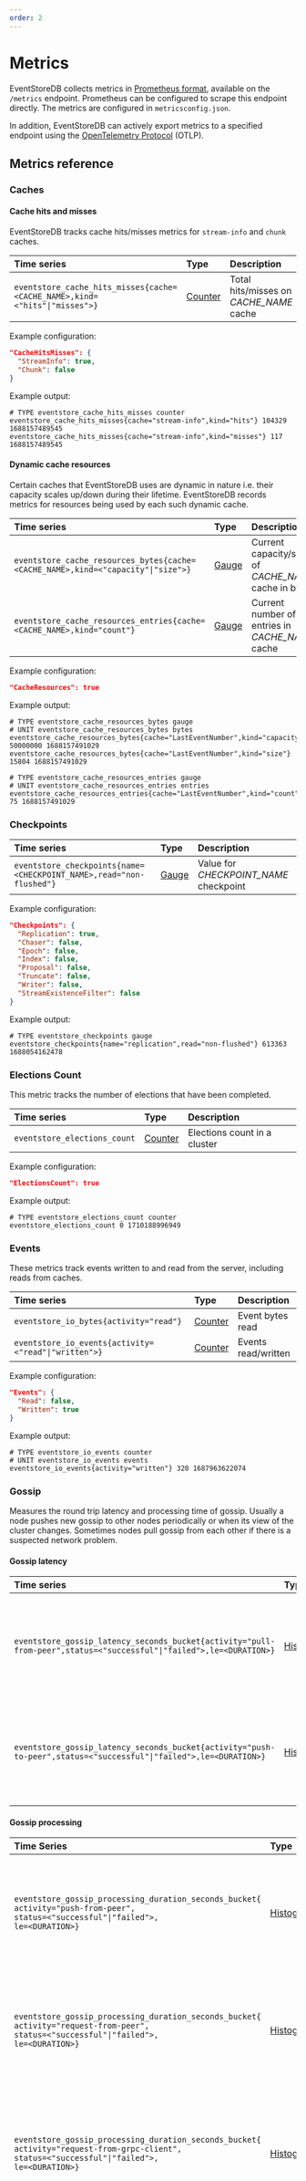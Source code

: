 ```yaml
---
order: 2
---
```


# Metrics

EventStoreDB collects metrics in [Prometheus format](https://prometheus.io/docs/instrumenting/exposition_formats/#text-based-format), available on the `/metrics` endpoint. Prometheus can be configured to scrape this endpoint directly. The metrics are configured in `metricsconfig.json`. 

In addition, EventStoreDB can actively export metrics to a specified endpoint using the [OpenTelemetry Protocol](https://opentelemetry.io/docs/specs/otel/protocol/) (OTLP). <Badge type="warning" text="Commercial" vertical="middle"></Badge>

## Metrics reference

### Caches

#### Cache hits and misses

EventStoreDB tracks cache hits/misses metrics for `stream-info` and `chunk` caches.

| Time series                                                                | Type                     | Description                             |
|:---------------------------------------------------------------------------|:-------------------------|:----------------------------------------|
| `eventstore_cache_hits_misses{cache=<CACHE_NAME>,kind=<"hits"\|"misses">}` | [Counter](#common-types) | Total hits/misses on _CACHE_NAME_ cache |

Example configuration:
```json
"CacheHitsMisses": {
  "StreamInfo": true,
  "Chunk": false
}
```

Example output:
```
# TYPE eventstore_cache_hits_misses counter
eventstore_cache_hits_misses{cache="stream-info",kind="hits"} 104329 1688157489545
eventstore_cache_hits_misses{cache="stream-info",kind="misses"} 117 1688157489545
```

#### Dynamic cache resources

Certain caches that EventStoreDB uses are dynamic in nature i.e. their capacity scales up/down during their lifetime. EventStoreDB records metrics for resources being used by each such dynamic cache.

| Time series                                                                      | Type                   | Description                                          |
|:---------------------------------------------------------------------------------|:-----------------------|:-----------------------------------------------------|
| `eventstore_cache_resources_bytes{cache=<CACHE_NAME>,kind=<"capacity"\|"size">}` | [Gauge](#common-types) | Current capacity/size of _CACHE_NAME_ cache in bytes |
| `eventstore_cache_resources_entries{cache=<CACHE_NAME>,kind="count"}`            | [Gauge](#common-types) | Current number of entries in _CACHE_NAME_ cache      |

Example configuration:
```json
"CacheResources": true
```

Example output:
```
# TYPE eventstore_cache_resources_bytes gauge
# UNIT eventstore_cache_resources_bytes bytes
eventstore_cache_resources_bytes{cache="LastEventNumber",kind="capacity"} 50000000 1688157491029
eventstore_cache_resources_bytes{cache="LastEventNumber",kind="size"} 15804 1688157491029

# TYPE eventstore_cache_resources_entries gauge
# UNIT eventstore_cache_resources_entries entries
eventstore_cache_resources_entries{cache="LastEventNumber",kind="count"} 75 1688157491029
```

### Checkpoints

| Time series                                                         | Type                   | Description                            |
|:--------------------------------------------------------------------|:-----------------------|:---------------------------------------|
| `eventstore_checkpoints{name=<CHECKPOINT_NAME>,read="non-flushed"}` | [Gauge](#common-types) | Value for _CHECKPOINT_NAME_ checkpoint |

Example configuration:
```json
"Checkpoints": {
  "Replication": true,
  "Chaser": false,
  "Epoch": false,
  "Index": false,
  "Proposal": false,
  "Truncate": false,
  "Writer": false,
  "StreamExistenceFilter": false
}
```

Example output:
```
# TYPE eventstore_checkpoints gauge
eventstore_checkpoints{name="replication",read="non-flushed"} 613363 1688054162478
```

### Elections Count

This metric tracks the number of elections that have been completed.

| Time series                  | Type                     | Description                  |
|:-----------------------------|:-------------------------|:-----------------------------|
| `eventstore_elections_count` | [Counter](#common-types) | Elections count in a cluster |

Example configuration:
```json
"ElectionsCount": true
```

Example output:
```
# TYPE eventstore_elections_count counter
eventstore_elections_count 0 1710188996949
```

### Events

These metrics track events written to and read from the server, including reads from caches.

| Time series                                          | Type                     | Description         |
|:-----------------------------------------------------|:-------------------------|:--------------------|
| `eventstore_io_bytes{activity="read"}`               | [Counter](#common-types) | Event bytes read    |
| `eventstore_io_events{activity=<"read"\|"written">}` | [Counter](#common-types) | Events read/written |

Example configuration:
```json
"Events": {
  "Read": false,
  "Written": true
}
```

Example output:
```
# TYPE eventstore_io_events counter
# UNIT eventstore_io_events events
eventstore_io_events{activity="written"} 320 1687963622074
```

### Gossip

Measures the round trip latency and processing time of gossip.
Usually a node pushes new gossip to other nodes periodically or when its view of the cluster changes. Sometimes nodes pull gossip from each other if there is a suspected network problem. 

#### Gossip latency

| Time series                                                                                                         | Type                       | Description                                                                                  |
|:--------------------------------------------------------------------------------------------------------------------|:---------------------------|:---------------------------------------------------------------------------------------------|
| `eventstore_gossip_latency_seconds_bucket{activity="pull-from-peer",status=<"successful"\|"failed">,le=<DURATION>}` | [Histogram](#common-types) | Number of gossips pulled from peers with latency less than or equal to _DURATION_ in seconds |
| `eventstore_gossip_latency_seconds_bucket{activity="push-to-peer",status=<"successful"\|"failed">,le=<DURATION>}`   | [Histogram](#common-types) | Number of gossips pushed to peers with latency less than or equal to _DURATION_ in seconds   |

#### Gossip processing

| Time Series                                                                                                                                                    | Type                       | Description                                                                                                  |
|:---------------------------------------------------------------------------------------------------------------------------------------------------------------|:---------------------------|:-------------------------------------------------------------------------------------------------------------|
| `eventstore_gossip_processing_duration_seconds_bucket{`<br/>`activity="push-from-peer",`<br/>`status=<"successful"\|"failed">,`<br/>`le=<DURATION>}`           | [Histogram](#common-types) | Number of gossips pushed from peers that took less than or equal to _DURATION_ in seconds to process         |
| `eventstore_gossip_processing_duration_seconds_bucket{`<br/>`activity="request-from-peer",`<br/>`status=<"successful"\|"failed">,`<br/>`le=<DURATION>}`        | [Histogram](#common-types) | Number of gossip requests from peers that took less than or equal to _DURATION_ in seconds to process        |
| `eventstore_gossip_processing_duration_seconds_bucket{`<br/>`activity="request-from-grpc-client",`<br/>`status=<"successful"\|"failed">,`<br/>`le=<DURATION>}` | [Histogram](#common-types) | Number of gossip requests from gRPC clients that took less than or equal to _DURATION_ in seconds to process |
| `eventstore_gossip_processing_duration_seconds_bucket{`<br/>`activity="request-from-http-client",`<br/>`status=<"successful"\|"failed">,`<br/>`le=<DURATION>}` | [Histogram](#common-types) | Number of gossip requests from HTTP clients that took less than or equal to _DURATION_ in seconds to process |

Example configuration:
```json
"Gossip": {
  "PullFromPeer": false,
  "PushToPeer": true,
  "ProcessingPushFromPeer": false,
  "ProcessingRequestFromPeer": false,
  "ProcessingRequestFromGrpcClient": false,
  "ProcessingRequestFromHttpClient": false
}
```

Example output:
```
# TYPE eventstore_gossip_latency_seconds histogram
# UNIT eventstore_gossip_latency_seconds seconds
eventstore_gossip_latency_seconds_bucket{activity="push-to-peer",status="successful",le="0.005"} 8 1687972306948
```

### Incoming gRPC calls

| Time series                                                       | Type                     | Description                                                                                |
|:------------------------------------------------------------------|:-------------------------|:-------------------------------------------------------------------------------------------|
| `eventstore_current_incoming_grpc_calls`                          | [Gauge](#common-types)   | Inflight gRPC calls i.e. gRPC requests that have started on the server but not yet stopped |
| `eventstore_incoming_grpc_calls{kind="total"}`                    | [Counter](#common-types) | Total gRPC requests served                                                                 |
| `eventstore_incoming_grpc_calls{kind="failed"}`                   | [Counter](#common-types) | Total gRPC requests failed                                                                 |
| `eventstore_incoming_grpc_calls{`<br/>`kind="unimplemented"}`     | [Counter](#common-types) | Total gRPC requests made to unimplemented methods                                          |
| `eventstore_incoming_grpc_calls{`<br/>`kind="deadline-exceeded"}` | [Counter](#common-types) | Total gRPC requests for which deadline have exceeded                                       |

Example configuration:
```json
"IncomingGrpcCalls": {
  "Current": true,
  "Total": false,
  "Failed": true,
  "Unimplemented": false,
  "DeadlineExceeded": false
}
```

Example output:
```
# TYPE eventstore_current_incoming_grpc_calls gauge
eventstore_current_incoming_grpc_calls 1 1687963622074

# TYPE eventstore_incoming_grpc_calls counter
eventstore_incoming_grpc_calls{kind="failed"} 1 1687962877623
```

#### Client protocol gRPC methods

In addition, EventStoreDB also records metrics for each of client protocol gRPC methods: `StreamRead`, `StreamAppend`, `StreamBatchAppend`, `StreamDelete` and `StreamTombstone`. They are grouped together according to the mapping defined in the configuration.

| Time series                                                                                                                         | Type                       | Description                                                                                      |
|:------------------------------------------------------------------------------------------------------------------------------------|:---------------------------|:-------------------------------------------------------------------------------------------------|
| `eventstore_grpc_method_duration_seconds_bucket{`<br/>`activity=<LABEL>,`<br/>`status="successful"\|"failed",`<br/>`le=<DURATION>}` | [Histogram](#common-types) | Number of _LABEL_ gRPC requests that took less than or equal to _DURATION_ in seconds to process |

Example configuration:
```json
"GrpcMethods": {
  "StreamAppend": "append",
  "StreamBatchAppend": "append",
  // leaving label as blank will disable metric collection
  "StreamRead": "",
  "StreamDelete": "",
  "StreamTombstone": ""
}
```

Example output:
```
# TYPE eventstore_grpc_method_duration_seconds histogram
# UNIT eventstore_grpc_method_duration_seconds seconds
eventstore_grpc_method_duration_seconds_bucket{activity="append",status="successful",le="1E-06"} 0 1688157491029
eventstore_grpc_method_duration_seconds_bucket{activity="append",status="successful",le="1E-05"} 0 1688157491029
eventstore_grpc_method_duration_seconds_bucket{activity="append",status="successful",le="0.0001"} 129 1688157491029
eventstore_grpc_method_duration_seconds_bucket{activity="append",status="successful",le="0.001"} 143 1688157491029
eventstore_grpc_method_duration_seconds_bucket{activity="append",status="successful",le="0.01"} 168 1688157491029
eventstore_grpc_method_duration_seconds_bucket{activity="append",status="successful",le="0.1"} 169 1688157491029
eventstore_grpc_method_duration_seconds_bucket{activity="append",status="successful",le="1"} 169 1688157491029
eventstore_grpc_method_duration_seconds_bucket{activity="append",status="successful",le="10"} 169 1688157491029
eventstore_grpc_method_duration_seconds_bucket{activity="append",status="successful",le="+Inf"} 169 1688157491029
```

### Kestrel

| Time series                      | Type                   | Description                        |
|:---------------------------------|:-----------------------|:-----------------------------------|
| `eventstore_kestrel_connections` | [Gauge](#common-types) | Number of open kestrel connections |

Example configuration:
```json
"Kestrel": {
  "ConnectionCount": true
}
```

Example output:
```
# TYPE eventstore_kestrel_connections gauge
eventstore_kestrel_connections 1 1688070655500
```

### Persistent Subscriptions

Persistent subscription metrics track the statistics for the persistent subscriptions.

| Time series                                                                                                                  | Type                     | Description                                                    |
|:-----------------------------------------------------------------------------------------------------------------------------|:-------------------------|:---------------------------------------------------------------|
| `eventstore_persistent_sub_connections`<br/>`{event_stream_id=<STREAM_NAME>,group_name=<GROUP_NAME>}`                        | [Gauge](#common-types)   | Number of connections                                          |
| `eventstore_persistent_sub_parked_messages`<br/>`{event_stream_id=<STREAM_NAME>,group_name=<GROUP_NAME>}`                    | [Gauge](#common-types)   | Number of parked messages                                      |
| `eventstore_persistent_sub_in_flight_messages`<br/>`{event_stream_id=<STREAM_NAME>,group_name=<GROUP_NAME>}`                 | [Gauge](#common-types)   | Number of messages in flight                                   |
| `eventstore_persistent_sub_oldest_parked_message_seconds`<br/>`{event_stream_id=<STREAM_NAME>,group_name=<GROUP_NAME>}`      | [Gauge](#common-types)   | Oldest parked message age in seconds                           |
| `eventstore_persistent_sub_items_processed`<br/>`{event_stream_id=<STREAM_NAME>,group_name=<GROUP_NAME>}`                    | [Counter](#common-types) | Total items processed                                          |
| `eventstore_persistent_sub_last_known_event_number`<br/>`{event_stream_id=<STREAM_NAME>,group_name=<GROUP_NAME>}`            | [Counter](#common-types) | Last known event number (streams other than `$all`)            |
| `eventstore_persistent_sub_last_known_event_commit_position`<br/>`{event_stream_id=<STREAM_NAME>,group_name=<GROUP_NAME>}`   | [Counter](#common-types) | Last known event's commit position (`$all` stream only)        |
| `eventstore_persistent_sub_checkpointed_event_number`<br/>`{event_stream_id=<STREAM_NAME>,group_name=<GROUP_NAME>}`          | [Counter](#common-types) | Last checkpointed event number (streams other than `$all)`     |
| `eventstore_persistent_sub_checkpointed_event_commit_position`<br/>`{event_stream_id=<STREAM_NAME>,group_name=<GROUP_NAME>}` | [Counter](#common-types) | Last checkpointed event's commit position (`$all` stream only) |

Example configuration:

```json
"PersistentSubscriptionStats": true,
```

Example output:

```
# TYPE eventstore_persistent_sub_connections gauge
eventstore_persistent_sub_connections{event_stream_id="test-stream",group_name="group1"} 1 1720172078179
eventstore_persistent_sub_connections{event_stream_id="$all",group_name="group1"} 1 1720172078179

# TYPE eventstore_persistent_sub_parked_messages gauge
eventstore_persistent_sub_parked_messages{event_stream_id="test-stream",group_name="group1"} 0 1720172078179
eventstore_persistent_sub_parked_messages{event_stream_id="$all",group_name="group1"} 0 1720172078179

# TYPE eventstore_persistent_sub_in_flight_messages gauge
eventstore_persistent_sub_in_flight_messages{event_stream_id="test-stream",group_name="group1"} 0 1720172078179
eventstore_persistent_sub_in_flight_messages{event_stream_id="$all",group_name="group1"} 0 1720172078179

# TYPE eventstore_persistent_sub_oldest_parked_message_seconds gauge
eventstore_persistent_sub_oldest_parked_message_seconds{event_stream_id="test-stream",group_name="group1"} 0 1720172078179
eventstore_persistent_sub_oldest_parked_message_seconds{event_stream_id="$all",group_name="group1"} 0 1720172078179

# TYPE eventstore_persistent_sub_items_processed counter
eventstore_persistent_sub_items_processed{event_stream_id="test-stream",group_name="group1"} 0 1720172078179
eventstore_persistent_sub_items_processed{event_stream_id="$all",group_name="group1"} 5 1720172078179

# TYPE eventstore_persistent_sub_last_known_event_number counter
eventstore_persistent_sub_last_known_event_number{event_stream_id="test-stream",group_name="group1"} 0 1720172078179

# TYPE eventstore_persistent_sub_last_known_event_commit_position counter
eventstore_persistent_sub_last_known_event_commit_position{event_stream_id="$all",group_name="group1"} 4113 1720172078179

# TYPE eventstore_persistent_sub_checkpointed_event_number counter
eventstore_persistent_sub_checkpointed_event_number{event_stream_id="test-stream",group_name="group1"} 0 1720172078179

# TYPE eventstore_persistent_sub_checkpointed_event_commit_position counter
eventstore_persistent_sub_checkpointed_event_commit_position{event_stream_id="$all",group_name="group1"} 4013 1720172078179
```

### Process

EventStoreDB collects key metrics about the running process.

| Time Series                                                                              | Type                     | Description                                                                                                                                                                                                                                                                                                                                                                          |
|:-----------------------------------------------------------------------------------------|:-------------------------|:-------------------------------------------------------------------------------------------------------------------------------------------------------------------------------------------------------------------------------------------------------------------------------------------------------------------------------------------------------------------------------------|
| `eventstore_proc_up_time{pid=<PID>}`                                                     | [Counter](#common-types) | Time in seconds this process has been running for. _PID_ is process Id of EventStoreDB process                                                                                                                                                                                                                                                                                       |
| `eventstore_proc_cpu`                                                                    | [Gauge](#common-types)   | Process CPU usage                                                                                                                                                                                                                                                                                                                                                                    |
| `eventstore_proc_thread_count`                                                           | [Gauge](#common-types)   | Current number of threadpool threads ([ThreadPool.ThreadCount](https://learn.microsoft.com/en-us/dotnet/api/system.threading.threadpool.threadcount?view=net-6.0))                                                                                                                                                                                                                   |
| `eventstore_proc_thread_pool_pending_work_item_count`                                    | [Gauge](#common-types)   | Current number of items that are queued to be processed by threadpool threads ([ThreadPool.PendingWorkItemCount](https://learn.microsoft.com/en-us/dotnet/api/system.threading.threadpool.pendingworkitemcount?view=net-6.0))                                                                                                                                                        |
| `eventstore_proc_contention_count`                                                       | [Counter](#common-types) | Total number of times there was contention when trying to take monitor's lock ([Monitor.LockContentionCount](https://learn.microsoft.com/en-us/dotnet/api/system.threading.monitor.lockcontentioncount?view=net-6.0))                                                                                                                                                                |
| `eventstore_proc_exception_count`                                                        | [Counter](#common-types) | Total number of exceptions thrown                                                                                                                                                                                                                                                                                                                                                    |
| `eventstore_gc_time_in_gc`                                                               | [Gauge](#common-types)   | Percentage of CPU time spent collecting garbage during last garbage collection                                                                                                                                                                                                                                                                                                       |
| `eventstore_gc_heap_size_bytes`                                                          | [Gauge](#common-types)   | [Heap size in bytes](https://learn.microsoft.com/en-us/dotnet/api/system.gcmemoryinfo.heapsizebytes?view=net-6.0)                                                                                                                                                                                                                                                                    |
| `eventstore_gc_heap_fragmentation`                                                       | [Gauge](#common-types)   | Percentage of heap [fragmentation](https://learn.microsoft.com/en-us/dotnet/api/system.gcmemoryinfo.fragmentedbytes?view=net-6.0) during last garbage collection                                                                                                                                                                                                                     |
| `eventstore_gc_total_allocated`                                                          | [Counter](#common-types) | [Total allocated bytes](https://learn.microsoft.com/en-us/dotnet/api/system.gc.gettotalallocatedbytes?view=net-6.0) over the lifetime of this process                                                                                                                                                                                                                                |
| `eventstore_gc_pause_duration_max_seconds{`<br/>`range=<RANGE>}`                         | [RecentMax](#recentmax)  | Recent maximum garbage collection pause in seconds. This measures the times that the execution engine is paused for GC                                                                                                                                                                                                                                                               |
| `eventstore_gc_generation_size_bytes{`<br/>`generation=<"gen0"\|"gen1"\|"gen2"\|"loh">}` | [Gauge](#common-types)   | Size of each generation in bytes                                                                                                                                                                                                                                                                                                                                                     |
| `eventstore_gc_collection_count{`<br/>`generation=<"gen0"\|"gen1"\|"gen2">}`             | [Counter](#common-types) | [Number of garbage collections](https://learn.microsoft.com/en-us/dotnet/api/system.gc.collectioncount?view=net-6.0) from each generation                                                                                                                                                                                                                                            |
| `eventstore_proc_mem_bytes{`<br/>`kind=<"working-set"\|"paged-bytes"\|"virtual-bytes">}` | [Gauge](#common-types)   | Size in bytes of the [working set](https://learn.microsoft.com/en-us/dotnet/api/system.diagnostics.process.workingset64?view=net-6.0), [paged](https://learn.microsoft.com/en-us/dotnet/api/system.diagnostics.process.pagedmemorysize64?view=net-6.0) or [virtual](https://learn.microsoft.com/en-us/dotnet/api/system.diagnostics.process.virtualmemorysize64?view=net-6.0) memory |
| `eventstore_disk_io_bytes{`<br/>`activity=<"read"\|"written">}`                          | [Counter](#common-types) | Number of bytes read from/written to the disk                                                                                                                                                                                                                                                                                                                                        |
| `eventstore_disk_io_operations{`<br/>`activity=<"read"\|"written">}`                     | [Counter](#common-types) | Number of OS read/write operations issued to the disk                                                                                                                                                                                                                                                                                                                                |

Example configuration:
```json
"Process": {
  "UpTime": false,
  "Cpu": false,
  "MemWorkingSet": false,
  "MemPagedBytes": false,
  "MemVirtualBytes": false,
  "ThreadCount": true,
  "ThreadPoolPendingWorkItemCount": false,
  "LockContentionCount": true,
  "ExceptionCount": false,
  "Gen0CollectionCount": false,
  "Gen1CollectionCount": false,
  "Gen2CollectionCount": false,
  "Gen0Size": false,
  "Gen1Size": false,
  "Gen2Size": false,
  "LohSize": false,
  "TimeInGc": false,
  "GcPauseDuration": true,
  "HeapSize": false,
  "HeapFragmentation": false,
  "TotalAllocatedBytes": false,
  "DiskReadBytes": false,
  "DiskReadOps": false,
  "DiskWrittenBytes": false,
  "DiskWrittenOps": false
}
```

Example output:
```
# TYPE eventstore_proc_thread_count gauge
eventstore_proc_thread_count 15 1688070655500

# TYPE eventstore_proc_contention_count counter
eventstore_proc_contention_count 297 1688147136862

# TYPE eventstore_gc_pause_duration_max_seconds gauge
# UNIT eventstore_gc_pause_duration_max_seconds seconds
eventstore_gc_pause_duration_max_seconds{range="16-20 seconds"} 0.0485873 1688147136862
```

### Projections

Projection metrics track the statistics for projections.

| Time series                                                                                       | Type                     | Description                                                      |
|:--------------------------------------------------------------------------------------------------|:-------------------------|:-----------------------------------------------------------------|
| `eventstore_projection_events_processed_after_restart_total`<br/>`{projection=<PROJECTION_NAME>}` | [Counter](#common-types) | Projection event processed count after restart                   |
| `eventstore_projection_progress{projection=<PROJECTION_NAME>}`                                    | [Gauge](#common-types)   | Projection progress 0 - 1, where 1 = projection progress at 100% |
| `eventstore_projection_running{projection=<PROJECTION_NAME>}`                                     | [Gauge](#common-types)   | If 1, projection is in 'Running' state                           |
| `eventstore_projection_status{projection=<PROJECTION_NAME>,status=<PROJECTION_STATUS>}`           | [Gauge](#common-types)   | If 1, projection is in specified state                           |

`Status` can have one of the following statuses:

- Running
- Faulted
- Stopped

Example configuration:

```json
"ProjectionStats": true
```

Example output:

```
# TYPE eventstore_projection_events_processed_after_restart_total counter
eventstore_projection_events_processed_after_restart_total{projection="$by_category"} 83 1719526306309

# TYPE eventstore_projection_progress gauge
eventstore_projection_progress{projection="$stream_by_category"} 1 1719526306309

# TYPE eventstore_projection_running gauge
eventstore_projection_running{projection="$by_category"} 1 1719526306309

# TYPE eventstore_projection_status gauge
eventstore_projection_status{projection="$by_category",status="Running"} 1 1719526306309
eventstore_projection_status{projection="$by_category",status="Faulted"} 0 1719526306309
eventstore_projection_status{projection="$by_category",status="Stopped"} 0 1719526306309
```

### Queues

EventStoreDB uses various queues for asynchronous processing for which it also collects different metrics. In addition, EventStoreDB allows users to group queues and monitor them as a unit.

| Time series                                                                                                         | Type                       | Description                                                                                                                                                                                      |
|:--------------------------------------------------------------------------------------------------------------------|:---------------------------|:-------------------------------------------------------------------------------------------------------------------------------------------------------------------------------------------------|
| `eventstore_queue_busy_seconds{queue=<QUEUE_GROUP>}`                                                                | [Counter](#common-types)   | Total time spent processing in seconds, averaged across the queues in the _QUEUE_GROUP_. The rate of this metric is therefore the average busyness of the group during the period (from 0-1 s/s) |
| `eventstore_queue_queueing_duration_max_seconds{`<br/>`name=<QUEUE_GROUP>,range=<RANGE>}`                           | [RecentMax](#recentmax)    | Recent maximum time in seconds for which any item was queued in queues belonging to the _QUEUE_GROUP_. This is essentially the length of the longest queue in the group in seconds               |
| `eventstore_queue_processing_duration_seconds_bucket{`<br/>`message_type=<TYPE>,queue=<QUEUE_GROUP>,le=<DURATION>}` | [Histogram](#common-types) | Number of messages of type _TYPE_ processed by _QUEUE_GROUP_ group that took less than or equal to _DURATION_ in seconds                                                                         |

`QueueLabels` setting within `metricsconfig.json` can be used to group queues, based on regex which gets matched on queue names, and label them for metrics reporting. Capture groups are also supported. Message types can be grouped in the same way in the `MessageTypes` setting in `metricsconfig.json`.

::: note
Enabling `Queues.Processing` can cause a lot more time series to be generated, according to the `QueueLabels` and `MessageTypes` configuration.
:::

Example configuration:
```json
"Queues": {
  "Busy": true,
  "Length": true,
  "Processing": false
}

"QueueLabels": [
  {
    "Regex": "StorageReaderQueue #.*",
    "Label": "Readers"
  },
  {
    "Regex": ".*",
    "Label": "Others"
  }
]
```

Example output:
```
# TYPE eventstore_queue_busy_seconds counter
# UNIT eventstore_queue_busy_seconds seconds
eventstore_queue_busy_seconds{queue="Readers"} 1.04568158125 1688157491029
eventstore_queue_busy_seconds{queue="Others"} 0 1688157491029

# TYPE eventstore_queue_queueing_duration_max_seconds gauge
# UNIT eventstore_queue_queueing_duration_max_seconds seconds
eventstore_queue_queueing_duration_max_seconds{name="Readers",range="16-20 seconds"} 0.06434454 1688157489545
eventstore_queue_queueing_duration_max_seconds{name="Others",range="16-20 seconds"} 0 1688157489545
```

### Status

EventStoreDB tracks the current status of the `Node` role  as well as  progress of  `Index`, and `Scavenge` processes.

| Time series                                        | Type                   | Description                                                                              |
|:---------------------------------------------------|:-----------------------|:-----------------------------------------------------------------------------------------|
| `eventstore_statuses{name=<NAME>,status=<STATUS>}` | [Gauge](#common-types) | Number of seconds since the 1970 epoch when _NAME_ most recently had the status _STATUS_ |

For a given _NAME_, the current status can be determined by taking the max of all the time series with that name.

`Index` can have one of the following statuses:
- Opening (loading/verifying the PTables)
- Rebuilding (indexing previously written records on start up)
- Initializing (initializing any other parts of the index e.g. StreamExistenceFilter on start up)
- Merging
- Scavenging
- Idle

`Scavenge` can have one of the following statuses:
- Accumulation
- Calculation
- Chunk Execution
- Chunk Merging
- Index Execution
- Cleaning
- Idle

`Node` can be one of the [node roles](../configuration/cluster.md#node-roles).

Example configuration:
```json
"Statuses": {
  "Index": true,
  "Node": false,
  "Scavenge": false
}
```

Example output:
```
# TYPE eventstore_checkpoints gauge
eventstore_statuses{name="Index",status="Idle"} 1688054162 1688054162477
```

### Storage Writer

| Time series                                                   | Type                    | Description                              |
|:--------------------------------------------------------------|:------------------------|:-----------------------------------------|
| `eventstore_writer_flush_size_max{range=<RANGE>}`             | [RecentMax](#recentmax) | Recent maximum flush size in bytes       |
| `eventstore_writer_flush_duration_max_seconds{range=<RANGE>}` | [RecentMax](#recentmax) | Recent maximum flush duration in seconds |

Example configuration:
```json
"Writer": {
  "FlushSize": true,
  "FlushDuration": false
}
```

Example output:
```
# TYPE eventstore_writer_flush_size_max gauge
eventstore_writer_flush_size_max{range="16-20 seconds"} 410 1688056823193
```

### System

| Time series                                                            | Type                   | Description                                                                                                 |
|:-----------------------------------------------------------------------|:-----------------------|:------------------------------------------------------------------------------------------------------------|
| `eventstore_sys_load_avg{period=<"1m"\|"5m"\|"15m">}`                  | [Gauge](#common-types) | Average system load in last `1`, `5`, and `15` minutes. This metric is only available for Unix-like systems |
| `eventstore_sys_cpu`                                                   | [Gauge](#common-types) | Current CPU usage in percentage. This metric is unavailable for Unix-like systems                           |
| `eventstore_sys_mem_bytes{kind=<"free"\|"total">}`                     | [Gauge](#common-types) | Current free/total memory in bytes                                                                          |
| `eventstore_sys_disk_bytes{disk=<MOUNT_POINT>,kind=<"used"\|"total">}` | [Gauge](#common-types) | Current used/total bytes of disk mounted at _MOUNT_POINT_                                                   |

Example configuration:
```json
"System": {
  "Cpu": false,
  "LoadAverage1m": false,
  "LoadAverage5m": false,
  "LoadAverage15m": false,
  "FreeMem": false,
  "TotalMem": false,
  "DriveTotalBytes": false,
  "DriveUsedBytes": true
}
```

Example output:
```
# TYPE eventstore_sys_disk_bytes gauge
# UNIT eventstore_sys_disk_bytes bytes
eventstore_sys_disk_bytes{disk="/home",kind="used"} 38947205120 1688070655500
```

## Metric types

### Common types

Please refer to [Prometheus documentation](https://prometheus.io/docs/concepts/metric_types/) for explanation of common metric types (`Gauge`, `Counter` and `Histogram`).

### RecentMax

A gauge whose value represents the maximum out of a set of _recent_ measurements. Its purpose is to capture spikes that would otherwise have fallen in-between scrapes.

::: note
The `ExpectedScrapeIntervalSeconds` setting within `metricsconfig.json` can be used to control the size of the window that the max is calculated over. It represents the expected interval between scrapes by a consumer such as Prometheus. It can only take specific values: `0`, `1`, `5`, `10` or multiples of `15`.

Setting the expected scape interval correctly ensures that spikes in the time series will be captured by at least one scrape and at most two.
:::

Example output:
Following metric is reported when `ExpectedScrapeIntervalSeconds` is set to `15` seconds
```
# TYPE eventstore_writer_flush_size_max gauge
eventstore_writer_flush_size_max{range="16-20 seconds"} 1854 1688070655500
```
In above example, maximum reported is `1854`. It is not a maximum measurement in last `15s` but rather maximum measurement in last `16` to last `20` seconds i.e. the maximum measurement could have been recorded in last `16s`, last `17s`, …, upto last `20s`.

